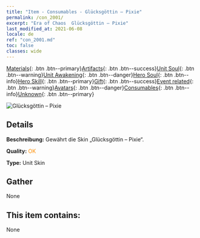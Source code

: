 ```yaml
---
title: "Item - Consumables - Glücksgöttin – Pixie"
permalink: /con_2001/
excerpt: "Era of Chaos  Glücksgöttin – Pixie"
last_modified_at: 2021-06-08
locale: de
ref: "con_2001.md"
toc: false
classes: wide
---
```

 [Materials](/ItemsDE/){: .btn .btn--primary}[Artifacts](/ItemsDE/Artifacts/){: .btn .btn--success}[Unit Soul](/ItemsDE/UnitSoul/){: .btn .btn--warning}[Unit Awakening](/ItemsDE/UnitAwakening/){: .btn .btn--danger}[Hero Soul](/ItemsDE/HeroSoul/){: .btn .btn--info}[Hero Skill](/ItemsDE/HeroSkill/){: .btn .btn--primary}[Gift](/ItemsDE/Gift/){: .btn .btn--success}[Event related](/ItemsDE/Events/){: .btn .btn--warning}[Avatars](/ItemsDE/Avatars/){: .btn .btn--danger}[Consumables](/ItemsDE/Consumables/){: .btn .btn--info}[Unknown](/ItemsDE/Unknown/){: .btn .btn--primary}

 ![Glücksgöttin – Pixie](/images/u/ti_mofaxianlingpifu2.jpg)

## Details
 **Beschreibung:** Gewährt die Skin „Glücksgöttin – Pixie“.

 **Quality:** <span style="color: #FF8C00">OK</span>

 **Type:** Unit Skin

## Gather

  None

## This item contains:

  None

